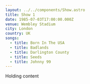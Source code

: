 ```yaml
---
layout: ../../components/Show.astro
title: Show 1
date: 1985-07-03T17:00:00.000Z
venue: Wembley Stadium
city: London
country: UK
songs:
  - title: Born In The USA
  - title: Badlands
  - title: Darlington County
  - title: Seeds
  - title: Johnny 99
---
```

Holding content